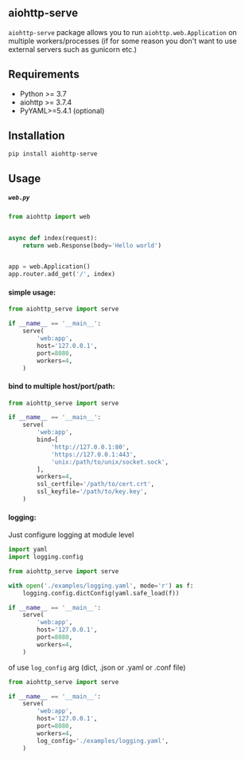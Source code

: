 ## aiohttp-serve

`aiohttp-serve` package allows you to run `aiohttp.web.Application` on multiple workers/processes 
(if for some reason you don't want to use external servers such as gunicorn etc.)

## Requirements
- Python >= 3.7
- aiohttp >= 3.7.4
- PyYAML>=5.4.1 (optional)

## Installation
```
pip install aiohttp-serve
```

## Usage

<h5><code>web.py</code></h5>

```python
from aiohttp import web


async def index(request):
    return web.Response(body='Hello world')


app = web.Application()
app.router.add_get('/', index)
```

#### simple usage:

```python
from aiohttp_serve import serve

if __name__ == '__main__':
    serve(
        'web:app',
        host='127.0.0.1',
        port=8080,
        workers=4,
    )
```

#### bind to multiple host/port/path:

```python
from aiohttp_serve import serve

if __name__ == '__main__':
    serve(
        'web:app',
        bind=[
            'http://127.0.0.1:80',
            'https://127.0.0.1:443',
            'unix:/path/to/unix/socket.sock',
        ],
        workers=4,
        ssl_certfile='/path/to/cert.crt',
        ssl_keyfile='/path/to/key.key',
    )
```

#### logging:

Just configure logging at module level

```python
import yaml
import logging.config

from aiohttp_serve import serve

with open('./examples/logging.yaml', mode='r') as f:
    logging.config.dictConfig(yaml.safe_load(f))

if __name__ == '__main__':
    serve(
        'web:app',
        host='127.0.0.1',
        port=8080,
        workers=4,
    )
```

of use `log_config` arg (dict, .json or .yaml or .conf file)

```python
from aiohttp_serve import serve

if __name__ == '__main__':
    serve(
        'web:app',
        host='127.0.0.1',
        port=8080,
        workers=4,
        log_config='./examples/logging.yaml',
    )
```